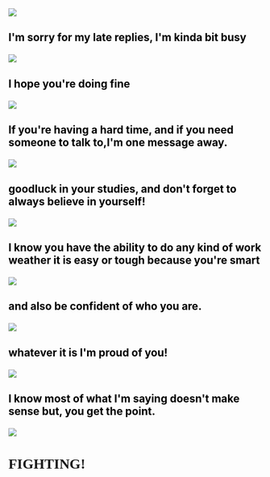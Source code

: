 <DOCTYPE html>
<html>
<head>
   <title> It's me Kimmy </title>
   <script type="text/javascript">
   alert("Hoy! Shanny 🙄")
   alert("I hope you're doing well")
   alert("here's a little something I made you!")
   alert("hope you'll like it!")
   </script>
   <style>
body{
   background-image:url(https://encrypted-tbn0.gstatic.com/images?q=tbn:ANd9GcQVV6794vpcLXCwtsFoPUmMOVjKYRZ2MiMLHA&usqp=CAU);
   background-size: cover;
   background-attachment: fixed;
}
.content{
    background: https://c.tenor.com/i1rsgMyOFgcAAAAd/cat-cat-love.gif;
    width: 50%;
    padding: 40px;
    margin: 100px auto;
    }
</style>
   <img src="https://media.tenor.com/gCfCRufPNysAAAAi/jinzhan-lily-and-marigold.gif"/>
  <h2> <p style="color: black"> I'm sorry for my late replies, I'm kinda bit busy</p></h2>
   
   <img src="https://media.tenor.com/tbAhMwJ5bWEAAAAi/jinzhan-lily-and-marigold.gif"/>
   <h2><p style="color: black"> I hope you're doing fine</p></h2>
   
   <img src="https://media.tenor.com/M8T3s8xVt9gAAAAi/reitciencias-messages.gif">
   <h2><p style="color: black""> If you're having a hard time, and if you need someone to talk to,I'm one message away.</p></h2>
   
   <img src="https://media.tenor.com/HwU72GfcTwwAAAAi/youtube-superchat.gif">
   <h2><p style="color: black""> goodluck in your studies, and don't forget to always believe in yourself!</p></h2>
   
   <img src="https://media.tenor.com/_DvuXLCVUWEAAAAi/cat-gray.gif">
   <h2><p style="color: black""> I know you have the ability to do any kind of work weather it is easy or tough because you're smart</p></h2>
   
   <img src="https://media.tenor.com/NEzJbfb9GycAAAAi/molly-jinzhan.gif">
   <h2><p style="color: black""> and also be confident of who you are.</p></h2>
   
   <img src="https://media.tenor.com/8_cC-JBZU2YAAAAi/meiling-hong.gif">
   <h2><p style ="color: black""> whatever it is I'm proud of you!</p></h2>
   
   <img src="https://media.tenor.com/Ff6MHwCSC1oAAAAj/molly-jinzhan.gif">
   <h2><p style ="color: black""> I know most of what I'm saying doesn't make sense but, you get the point.</p></h2>
   
   <img src="https://media.tenor.com/yN0WfVWCZ74AAAAi/tontonfriends-chubby.gif">
   <h1 style="font-family:Times New Roman">FIGHTING!</h1>
   
   </body>
   </html>
